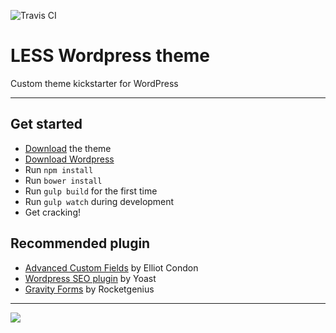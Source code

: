 ![Travis CI](https://api.travis-ci.org/lekkerduidelijk/less-wordpress.svg)

# LESS Wordpress theme

Custom theme kickstarter for WordPress

---

## Get started

* [Download](https://github.com/lekkerduidelijk/less-wordpress/zipball/master) the theme
* [Download Wordpress](http://wordpress.org)
* Run <code>npm install</code>
* Run <code>bower install</code>
* Run <code>gulp build</code> for the first time
* Run <code>gulp watch</code> during development
* Get cracking!

## Recommended plugin

* [Advanced Custom Fields](http://advancedcustomfields.com/) by Elliot Condon
* [Wordpress SEO plugin](http://yoast.com/wordpress/seo/) by Yoast
* [Gravity Forms](http://gravityforms.com) by Rocketgenius

---
<img src="https://raw.github.com/lekkerduidelijk/less-wordpress/master/screenshot.png">
